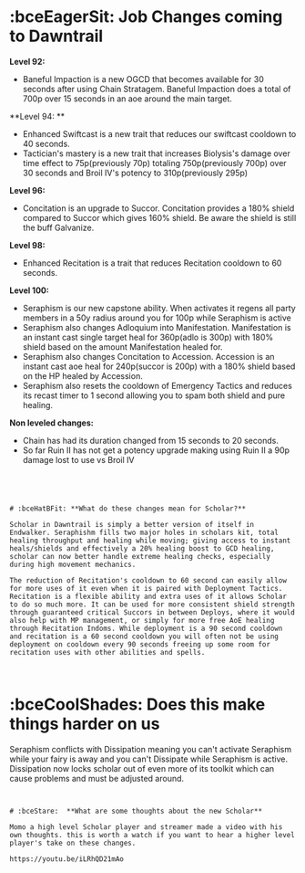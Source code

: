 # :bceEagerSit: **Job Changes coming to Dawntrail**

**Level 92:**
* Baneful Impaction is a new OGCD that becomes available for 30 seconds after using Chain Stratagem. Baneful Impaction does a total of 700p over 15 seconds in an aoe around the main target.

**Level 94: **
* Enhanced Swiftcast is a new trait that reduces our swiftcast cooldown to 40 seconds.
* Tactician's mastery is a new trait that increases Biolysis's damage over time effect to 75p(previously 70p) totaling 750p(previously 700p) over 30 seconds and Broil IV's potency to 310p(previously 295p)

**Level 96:**
* Concitation is an upgrade to Succor. Concitation provides a 180% shield compared to Succor which gives 160% shield. Be aware the shield is still the buff Galvanize.

**Level 98:**
* Enhanced Recitation is a trait that reduces Recitation cooldown to 60 seconds.

**Level 100:**
* Seraphism is our new capstone ability. When activates it regens all party members in a 50y radius around you for 100p while Seraphism is active
* Seraphism also changes Adloquium into Manifestation. Manifestation is an instant cast single target heal for 360p(adlo is 300p) with 180% shield based on the amount Manifestation healed for.
* Seraphism also changes Concitation to Accession. Accession is an instant cast aoe heal for 240p(succor is 200p) with a 180% shield based on the HP healed by Accession.
* Seraphism also resets the cooldown of Emergency Tactics and reduces its recast timer to 1 second allowing you to spam both shield and pure healing.

**Non leveled changes:**
* Chain has had its duration changed from 15 seconds to 20 seconds.
* So far Ruin II has not get a potency upgrade making using Ruin II a 90p damage lost to use vs Broil IV




``````````




# :bceHatBFit: **What do these changes mean for Scholar?**

Scholar in Dawntrail is simply a better version of itself in Endwalker. Seraphishm fills two major holes in scholars kit, total healing throughput and healing while moving; giving access to instant heals/shields and effectively a 20% healing boost to GCD healing, scholar can now better handle extreme healing checks, especially during high movement mechanics. 

The reduction of Recitation's cooldown to 60 second can easily allow for more uses of it even when it is paired with Deployment Tactics. Recitation is a flexible ability and extra uses of it allows Scholar to do so much more. It can be used for more consistent shield strength through guaranteed critical Succors in between Deploys, where it would also help with MP management, or simply for more free AoE healing through Recitation Indoms. While deployment is a 90 second cooldown and recitation is a 60 second cooldown you will often not be using deployment on cooldown every 90 seconds freeing up some room for recitation uses with other abilities and spells.



``````````





# :bceCoolShades:  **Does this make things harder on us**

Seraphism conflicts with Dissipation meaning you can't activate Seraphism while your fairy is away and you can't Dissipate while Seraphism is active. Dissipation now locks scholar out of even more of its toolkit which can cause problems and must be adjusted around.


```````


# :bceStare:  **What are some thoughts about the new Scholar**

Momo a high level Scholar player and streamer made a video with his own thoughts. this is worth a watch if you want to hear a higher level player's take on these changes.

https://youtu.be/iLRhQD21mAo
